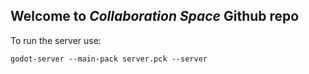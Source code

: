 ## Welcome to *Collaboration Space* Github repo

To run the server use:
```
godot-server --main-pack server.pck --server
```
